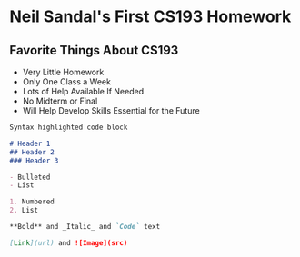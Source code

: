 # Neil Sandal's First CS193 Homework

## Favorite Things About CS193
- Very Little Homework
- Only One Class a Week
- Lots of Help Available If Needed
- No Midterm or Final
- Will Help Develop Skills Essential for the Future


```markdown
Syntax highlighted code block

# Header 1
## Header 2
### Header 3

- Bulleted
- List

1. Numbered
2. List

**Bold** and _Italic_ and `Code` text

[Link](url) and ![Image](src)
```

